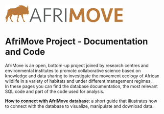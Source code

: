 # [![](images/afrimove_logo_small.png)](http://www.afrimove.org) 
# AfriMove Project - Documentation and Code
AfriMove is an open, bottom-up project joined by research centres and environmental institutes to promote collaborative science based on knowledge and data sharing to investigate the movement ecology of African wildlife in a variety of habitats and under different management regimes.  
In these pages you can find the database documentation, the most relevant SQL code and part of the code used for analysis.

**[How to connect with AfriMove database](https://github.com/afrimove/afrimove_db/tree/master/documentation/readme.md)**: a short guide that illustrates how to connect with the database to visualize, manipulate and download data.
